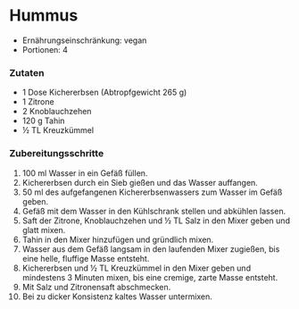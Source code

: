 # Hummus

- Ernährungseinschränkung: vegan
- Portionen: 4

### Zutaten

- 1 Dose Kichererbsen (Abtropfgewicht 265 g)
- 1 Zitrone
- 2 Knoblauchzehen
- 120 g Tahin
- ½ TL Kreuzkümmel

### Zubereitungsschritte

1. 100 ml Wasser in ein Gefäß füllen.
2. Kichererbsen durch ein Sieb gießen und das Wasser auffangen.
3. 50 ml des aufgefangenen Kichererbsenwassers zum Wasser im Gefäß geben.
4. Gefäß mit dem Wasser in den Kühlschrank stellen und abkühlen lassen.
5. Saft der Zitrone, Knoblauchzehen und ½ TL Salz in den Mixer geben und glatt mixen.
6. Tahin in den Mixer hinzufügen und gründlich mixen.
7. Wasser aus dem Gefäß langsam in den laufenden Mixer zugießen, bis eine helle, fluffige Masse entsteht.
8. Kichererbsen und ½ TL Kreuzkümmel in den Mixer geben und mindestens 3 Minuten mixen, bis eine cremige, zarte Masse entsteht.
9. Mit Salz und Zitronensaft abschmecken.
10. Bei zu dicker Konsistenz kaltes Wasser untermixen.